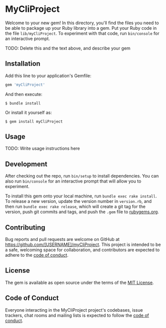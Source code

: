 # MyCliProject

Welcome to your new gem! In this directory, you'll find the files you need to be able to package up your Ruby library into a gem. Put your Ruby code in the file `lib/myCliProject`. To experiment with that code, run `bin/console` for an interactive prompt.

TODO: Delete this and the text above, and describe your gem

## Installation

Add this line to your application's Gemfile:

```ruby
gem 'myCliProject'
```

And then execute:

    $ bundle install

Or install it yourself as:

    $ gem install myCliProject

## Usage

TODO: Write usage instructions here

## Development

After checking out the repo, run `bin/setup` to install dependencies. You can also run `bin/console` for an interactive prompt that will allow you to experiment.

To install this gem onto your local machine, run `bundle exec rake install`. To release a new version, update the version number in `version.rb`, and then run `bundle exec rake release`, which will create a git tag for the version, push git commits and tags, and push the `.gem` file to [rubygems.org](https://rubygems.org).

## Contributing

Bug reports and pull requests are welcome on GitHub at https://github.com/[USERNAME]/myCliProject. This project is intended to be a safe, welcoming space for collaboration, and contributors are expected to adhere to the [code of conduct](https://github.com/[USERNAME]/myCliProject/blob/master/CODE_OF_CONDUCT.md).


## License

The gem is available as open source under the terms of the [MIT License](https://opensource.org/licenses/MIT).

## Code of Conduct

Everyone interacting in the MyCliProject project's codebases, issue trackers, chat rooms and mailing lists is expected to follow the [code of conduct](https://github.com/[USERNAME]/myCliProject/blob/master/CODE_OF_CONDUCT.md).
